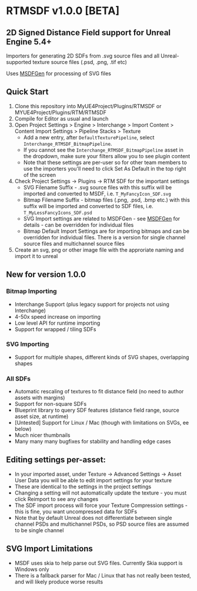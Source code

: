 # RTMSDF v1.0.0 [BETA]
## 2D Signed Distance Field support for Unreal Engine 5.4+
Importers for generating 2D SDFs from .svg source files and all Unreal-supported texture source files (.psd, .png, .tif etc)

Uses [MSDFGen](https://github.com/Chlumsky/msdfgen) for processing of SVG files

## Quick Start
1. Clone this repository into MyUE4Project/Plugins/RTMSDF or MYUE4Project/Plugins/RTM/RTMSDF
2. Compile for Editor as usual and launch
3. Open Project Settings > Engine > Interchange > Import Content > Content Import Settings > Pipeline Stacks > Texture
    * Add a new entry, after `DefaultTexturePipeline`, select `Interchange_RTMSDF_BitmapPipeline`.
    * If you cannot see the `Interchange_RTMSDF_BitmapPipeline` asset in the dropdown, make sure your filters allow you to see plugin content
    * Note that these settings are per-user so for other team members to use the importers you'll need to click Set As Default in the top right of the screen
5. Check Project Settings -> Plugins -> RTM SDF for the important settings
    * SVG Filename Suffix - .svg source files with this suffix will be imported and converted to MSDF, i.e. `T_MyFancyIcon_SDF.svg`
    * Bitmap Filename Suffix - bitmap files (.png, .psd, .bmp etc.) with this suffix will be imported and converted to SDF files, i.e. `T_MyLessFancyIcons_SDF.psd`
    * SVG Import settings are related to MSDFGen - see [MSDFGen](https://github.com/Chlumsky/msdfgen) for details - can be overridden for individual files
    * Bitmap Default Import Settings are for importing bitmaps and can be overridden for individual files. There is a version for single channel source files and multichannel source files
4. Create an svg, png or other image file with the approriate naming and import it to unreal

## New for version 1.0.0
### Bitmap Importing
* Interchange Support (plus legacy support for projects not using Interchange)
* 4-50x speed increase on importing
* Low level API for runtime importing
* Support for wrapped / tiling SDFs

### SVG Importing
* Support for multiple shapes, different kinds of SVG shapes, overlapping shapes

### All SDFs
* Automatic rescaling of textures to fit distance field (no need to author assets with margins)
* Support for non-square SDFs
* Blueprint library to query SDF features (distance field range, source asset size, at runtime)
* [Untested] Support for Linux / Mac (though with limitations on SVGs, ee below)
* Much nicer thumbnails
* Many many many bugfixes for stability and handling edge cases

## Editing settings per-asset:
* In your imported asset, under Texture -> Advanced Settings -> Asset User Data you will be able to edit import settings for your texture
* These are identical to the settings in the project settings
* Changing a setting will not automatically update the texture - you must click Reimport to see any changes
* The SDF import process will force your Texture Compression settings - this is fine, you want uncompressed data for SDFs
* Note that by default Unreal does not differentiate between single channel PSDs and multichannel PSDs, so PSD source files are assumed to be single channel

## SVG Import Limitations
* MSDF uses skia to help parse out SVG files. Currently Skia support is Windows only
* There is a fallback parser for Mac / Linux that has not really been tested, and will likely produce worse results
